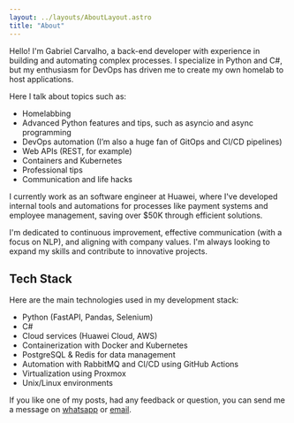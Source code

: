 ```yaml
---
layout: ../layouts/AboutLayout.astro
title: "About"
---
```


Hello! I'm Gabriel Carvalho, 
a back-end developer with experience in building and automating complex processes. I specialize in Python and C#, but my enthusiasm for DevOps has driven me to create my own homelab to host applications.

Here I talk about topics such as:
- Homelabbing
- Advanced Python features and tips, such as asyncio and async programming
- DevOps automation (I’m also a huge fan of GitOps and CI/CD pipelines)
- Web APIs (REST, for example)
- Containers and Kubernetes
- Professional tips
- Communication and life hacks

I currently work as an software engineer at Huawei, where I've developed internal tools and automations for processes like payment systems and employee management, saving over $50K through efficient solutions. 

I'm dedicated to continuous improvement, effective communication (with a focus on NLP), and aligning with company values. I'm always looking to expand my skills and contribute to innovative projects.

## Tech Stack

Here are the main technologies used in my development stack:

- Python (FastAPI, Pandas, Selenium)
- C#
- Cloud services (Huawei Cloud, AWS)
- Containerization with Docker and Kubernetes
- PostgreSQL & Redis for data management
- Automation with RabbitMQ and CI/CD using GitHub Actions
- Virtualization using Proxmox
- Unix/Linux environments

If you like one of my posts, had any feedback or question, you can send me a message on [whatsapp](https://wa.me/5511947047830) or [email](mailto:gabrielcarvalho.workk@gmail.dev).